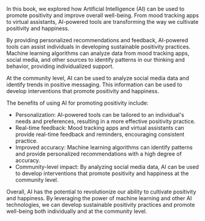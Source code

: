 
In this book, we explored how Artificial Intelligence (AI) can be used to promote positivity and improve overall well-being. From mood tracking apps to virtual assistants, AI-powered tools are transforming the way we cultivate positivity and happiness.

By providing personalized recommendations and feedback, AI-powered tools can assist individuals in developing sustainable positivity practices. Machine learning algorithms can analyze data from mood tracking apps, social media, and other sources to identify patterns in our thinking and behavior, providing individualized support.

At the community level, AI can be used to analyze social media data and identify trends in positive messaging. This information can be used to develop interventions that promote positivity and happiness.

The benefits of using AI for promoting positivity include:

* Personalization: AI-powered tools can be tailored to an individual's needs and preferences, resulting in a more effective positivity practice.
* Real-time feedback: Mood tracking apps and virtual assistants can provide real-time feedback and reminders, encouraging consistent practice.
* Improved accuracy: Machine learning algorithms can identify patterns and provide personalized recommendations with a high degree of accuracy.
* Community-level impact: By analyzing social media data, AI can be used to develop interventions that promote positivity and happiness at the community level.

Overall, AI has the potential to revolutionize our ability to cultivate positivity and happiness. By leveraging the power of machine learning and other AI technologies, we can develop sustainable positivity practices and promote well-being both individually and at the community level.
